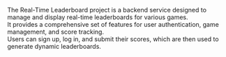 The Real-Time Leaderboard project is a backend service designed to manage and display real-time leaderboards for various games.  
It provides a comprehensive set of features for user authentication, game management, and score tracking.   
Users can sign up, log in, and submit their scores, which are then used to generate dynamic leaderboards.
